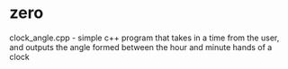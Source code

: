 # zero
clock_angle.cpp - simple c++ program that takes in a time from the user, and outputs the angle formed between the hour and minute hands of a clock

